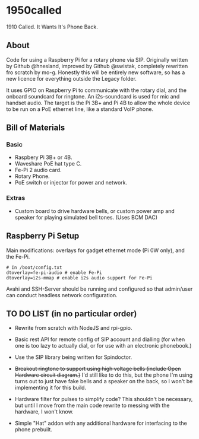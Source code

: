 # 1950called

1910 Called. It Wants It's Phone Back.

## About

Code for using a Raspberry Pi for a rotary phone via SIP. Originally written by Github @hnesland, improved by Github @swistak, completely rewritten fro scratch by mo-g. Honestly this will be entirely new software, so has a new licence for everything outside the Legacy folder.

It uses GPIO on Raspberry Pi to communicate with the rotary dial, and the onboard soundcard for ringtone. An i2s-soundcard is used for mic and handset audio. The target is the Pi 3B+ and Pi 4B to allow the whole device to be run on a PoE ethernet line, like a standard VoIP phone.

## Bill of Materials

### Basic

* Raspbery Pi 3B+ or 4B.
* Waveshare PoE hat type C.
* Fe-Pi 2 audio card.
* Rotary Phone.
* PoE switch or injector for power and network.
 
### Extras

* Custom board to drive hardware bells, or custom power amp and speaker for
playing simulated bell tones. (Uses BCM DAC)

## Raspberry Pi Setup

Main modifications: overlays for gadget ethernet mode (Pi 0W only), and the Fe-Pi.

    # In /boot/config.txt
    dtoverlay=fe-pi-audio # enable Fe-Pi
    dtoverlay=i2s-mmap # enable i2s audio support for Fe-Pi

Avahi and SSH-Server should be running and configured so that admin/user can conduct headless network configuration.

## TO DO LIST (in no particular order)

* Rewrite from scratch with NodeJS and rpi-gpio.

* Basic rest API for remote config of SIP account and dialling (for when one is too lazy to actually dial, or for use with an electronic phonebook.)

* Use the SIP library being written for Spindoctor.

* ~~Breakout ringtone to support using high voltage bells (include Open Hardware circuit diagram.)~~ I'd still like to do this, but the phone I'm using turns out to just have fake bells and a speaker on the back, so I won't be implementing it for this build.

* Hardware filter for pulses to simplify code? This shouldn't be necessary, but until I move from the main code rewrite to messing with the hardware, I won't know.

* Simple "Hat" addon with any additional hardware for interfacing to the phone prebuilt.
